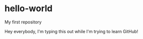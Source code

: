 # hello-world
My first repository

Hey everybody, I'm typing this out while I'm trying to learn GitHub!
